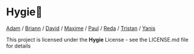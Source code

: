 # Hygie🚀

[Adam](https://github.com/Getams) /
[Briann](https://github.com/BriannGerb) /
[David](https://github.com/DaimHub) /
[Maxime](https://github.com/Maxime-glm) /
[Paul](https://github.com/eFaerys) /
[Reda](https://github.com/bilaycmoi) /
[Tristan](https://github.com/Tristan-flores) /
[Yanis](https://github.com/yanis1104)

This project is licensed under the **Hygie** License - see the LICENSE.md file for details
